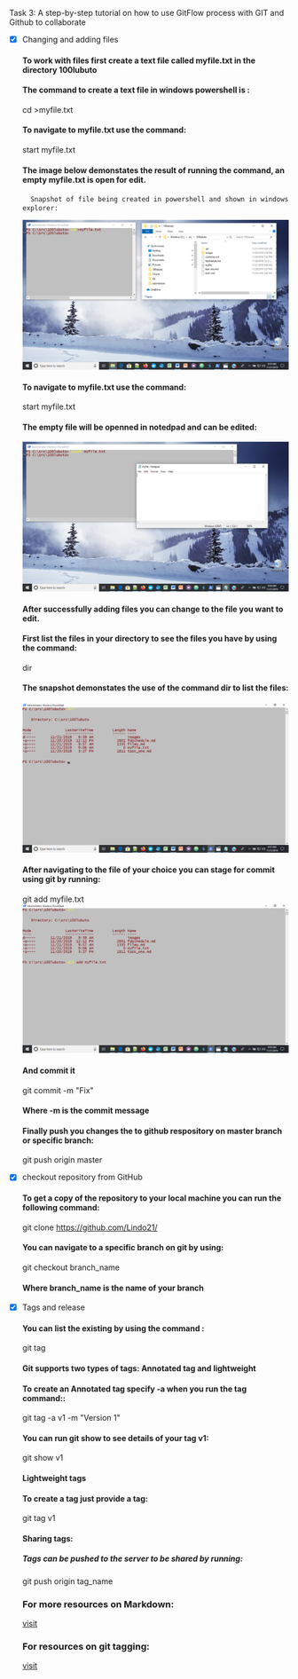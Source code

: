 
Task 3: A step-by-step tutorial on how to use GitFlow process with GIT and Github to collaborate
 - [x] Changing and adding files
	#### To work with files first create a text file called myfile.txt in the directory 100lubuto 
	#### The command to create a text file in windows powershell is :
	cd >myfile.txt
	#### To navigate to myfile.txt use the command:
	start myfile.txt
	#### The image below demonstates the result of running the command, an empty myfile.txt is open for edit.
	     Snapshot of file being created in powershell and shown in windows explorer:
    ![ Creating file image ](/images/file.png)
	#### To navigate to myfile.txt use the command:
	start myfile.txt
	#### The empty file will be openned in notedpad and can be edited:
	![ Open file with powershell ](/images/open_file.png)
	#### After successfully adding files you can change to the file you want to edit.
	#### First list the files in your directory to see the files you have by using the command:
	dir
	#### The snapshot demonstates the use of the command dir to list the files:
	![ list of files ](/images/list.png)
	#### After navigating to the file of your choice you can stage for commit using git by running:
	git add myfile.txt
	![ Staging file for commit ](/images/stage_file.png)
	#### And commit it 
	git commit -m "Fix"
	#### Where -m is the commit message
	#### Finally push you changes the to github respository on master branch or specific branch:
	git push origin master
	
 - [x] checkout repository from GitHub
	#### To get a copy of the repository to your local machine you can run the following command:
	git clone https://github.com/Lindo21/
	#### You can navigate to a specific branch on git by using:
	git checkout branch_name
	#### Where branch_name is the name of your branch
 - [x] Tags and release
	#### You can list the existing by using the command :
	git tag
	#### Git supports two types of tags: Annotated tag and lightweight
	#### To create an Annotated tag  specify -a when you run the tag command::
	git tag -a v1 -m "Version 1"
	#### You can run git show to see details of your tag v1:
	git show v1
	#### Lightweight tags
	#### To create a tag just provide a tag:
	git tag v1
	#### Sharing tags:
	##### Tags can be pushed to the server to be shared by running:
	git push origin tag_name
    ### For more resources on Markdown:
	[visit](https://guides.github.com/features/mastering-markdown/#examples)
	### For resources on git tagging:
	[visit](https://git-scm.com/book/en/v2/Git-Basics-Tagging)